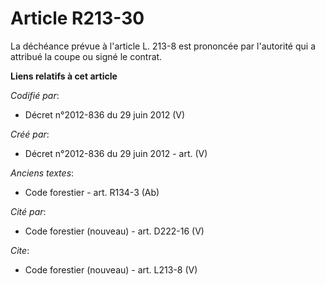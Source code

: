 # Article R213-30

La déchéance prévue à l'article L. 213-8 est prononcée par l'autorité qui a attribué la coupe ou signé le contrat.

**Liens relatifs à cet article**

_Codifié par_:

  - Décret n°2012-836 du 29 juin 2012 (V)

_Créé par_:

  - Décret n°2012-836 du 29 juin 2012 - art. (V)

_Anciens textes_:

  - Code forestier - art. R134-3 (Ab)

_Cité par_:

  - Code forestier (nouveau) - art. D222-16 (V)

_Cite_:

  - Code forestier (nouveau) - art. L213-8 (V)
